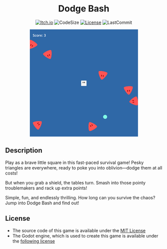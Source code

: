 <div align="center">

# Dodge Bash
[![Itch.io](https://img.shields.io/badge/Itch-%23FF0B34.svg?style=for-the-badge&logo=Itch.io&logoColor=white)](https://manankarnik.itch.io/dodge-bash)
![CodeSize](https://img.shields.io/github/languages/code-size/manankarnik/dodge-bash?style=for-the-badge)
[![License](https://img.shields.io/github/license/manankarnik/dodge-bash?label=License&style=for-the-badge)](LICENSE)
![LastCommit](https://img.shields.io/github/last-commit/manankarnik/dodge-bash?style=for-the-badge)
    
![Dodge Bash](Docs/dodge-bash.png)

</div>

## Description

Play as a brave little square in this fast-paced survival game! Pesky triangles are everywhere, ready to poke you into oblivion—dodge them at all costs!

But when you grab a shield, the tables turn. Smash into those pointy troublemakers and rack up extra points!

Simple, fun, and endlessly thrilling. How long can you survive the chaos? Jump into Dodge Bash and find out!

## License
- The source code of this game is available under the [MIT License](LICENSE)
- The Godot engine, which is used to create this game is available under the [following license](https://godotengine.org/license)
